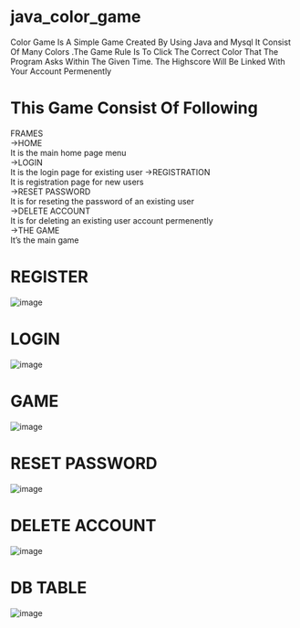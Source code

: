 # java_color_game
Color Game Is A Simple Game Created By Using Java and Mysql It Consist Of Many Colors .The Game Rule Is To Click The Correct Color That The Program Asks Within The Given Time. The Highscore Will Be Linked With Your Account Permenently

# This Game Consist Of Following
FRAMES<br>
->HOME<br>
It is the main home page menu<br>
->LOGIN<br>
It is the login page for existing user ->REGISTRATION<br>
It is registration page for new users<br>
->RESET PASSWORD<br>
It is for reseting the password of an existing user<br>
->DELETE ACCOUNT<br>
It is for deleting an existing user account permenently<br>
->THE GAME<br>
It’s the main game<br>

# REGISTER
![image](https://github.com/MUHAMMED-BILAL-KS/java_color_game_version2/assets/112198429/1a95a276-3517-41fe-8175-62ef97ca91df)

# LOGIN
![image](https://github.com/MUHAMMED-BILAL-KS/java_color_game_version2/assets/112198429/c240e89b-aadc-42ca-8646-c04b266d1462)

# GAME
![image](https://github.com/MUHAMMED-BILAL-KS/java_color_game_version2/assets/112198429/74b5987a-cbce-49e8-adfa-2a6ba033d36b)

# RESET PASSWORD
![image](https://github.com/MUHAMMED-BILAL-KS/java_color_game_version2/assets/112198429/30d0ad5d-0312-492a-85ab-bd63d746a16b)

# DELETE ACCOUNT
![image](https://github.com/MUHAMMED-BILAL-KS/java_color_game_version2/assets/112198429/adeeebd7-e21c-4098-9aed-e3b49bfe11b6)

# DB TABLE
![image](https://github.com/MUHAMMED-BILAL-KS/java_color_game_version2/assets/112198429/ba07848c-8ad3-4feb-8ddd-095c08fad22e)

